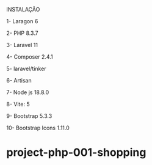 INSTALAÇÃO

1- Laragon 6

2- PHP 8.3.7

3- Laravel 11

4- Composer 2.4.1
 
5- laravel/tinker 
 
6- Artisan

7- Node js 18.8.0 

8- Vite: 5

9- Bootstrap 5.3.3

10- Bootstrap Icons 1.11.0


# project-php-001-shopping
